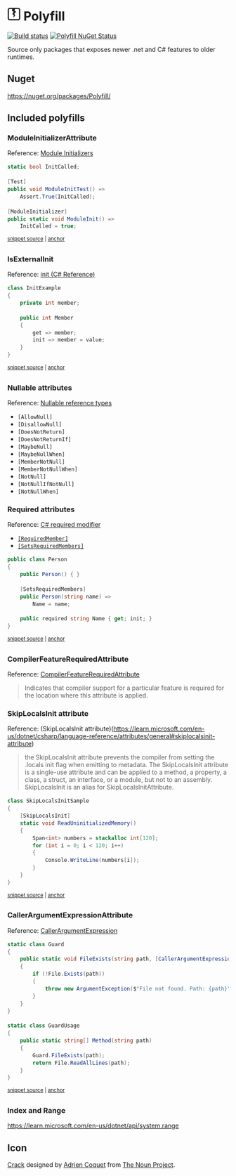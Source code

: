# <img src="/src/icon.png" height="30px"> Polyfill

[![Build status](https://ci.appveyor.com/api/projects/status/s6eqqg4ipeovebgd?svg=true)](https://ci.appveyor.com/project/SimonCropp/Polyfill)
[![Polyfill NuGet Status](https://img.shields.io/nuget/v/Polyfill.svg)](https://www.nuget.org/packages/Polyfill/)

Source only packages that exposes newer .net and C# features to older runtimes.


## Nuget

https://nuget.org/packages/Polyfill/


## Included polyfills


### ModuleInitializerAttribute

Reference: [Module Initializers](https://learn.microsoft.com/en-us/dotnet/csharp/language-reference/proposals/csharp-9.0/module-initializers)

<!-- snippet: ModuleInitializerAttribute -->
<a id='snippet-moduleinitializerattribute'></a>
```cs
static bool InitCalled;

[Test]
public void ModuleInitTest() =>
    Assert.True(InitCalled);

[ModuleInitializer]
public static void ModuleInit() =>
    InitCalled = true;
```
<sup><a href='/src/Tests/ModuleInitSample.cs#L6-L18' title='Snippet source file'>snippet source</a> | <a href='#snippet-moduleinitializerattribute' title='Start of snippet'>anchor</a></sup>
<!-- endSnippet -->


### IsExternalInit

Reference: [init (C# Reference)](https://learn.microsoft.com/en-us/dotnet/csharp/language-reference/keywords/init)

<!-- snippet: IsExternalInit -->
<a id='snippet-isexternalinit'></a>
```cs
class InitExample
{
    private int member;

    public int Member
    {
        get => member;
        init => member = value;
    }
}
```
<sup><a href='/src/Tests/MyRecord.cs#L1-L14' title='Snippet source file'>snippet source</a> | <a href='#snippet-isexternalinit' title='Start of snippet'>anchor</a></sup>
<!-- endSnippet -->


### Nullable attributes

Reference: [Nullable reference types](https://learn.microsoft.com/en-us/dotnet/csharp/nullable-references)

  * `[AllowNull]`
  * `[DisallowNull]`
  * `[DoesNotReturn]`
  * `[DoesNotReturnIf]`
  * `[MaybeNull]`
  * `[MaybeNullWhen]`
  * `[MemberNotNull]`
  * `[MemberNotNullWhen]`
  * `[NotNull]`
  * `[NotNullIfNotNull]`
  * `[NotNullWhen]`


### Required attributes

Reference: [C# required modifier](https://learn.microsoft.com/en-us/dotnet/csharp/language-reference/keywords/required)

 * [`[RequiredMember]`](https://learn.microsoft.com/en-us/dotnet/api/system.runtime.compilerservices.requiredmemberattribute)
 * [`[SetsRequiredMembers]`](https://learn.microsoft.com/en-us/dotnet/api/system.diagnostics.codeanalysis.setsrequiredmembersattribute)

<!-- snippet: Required -->
<a id='snippet-required'></a>
```cs
public class Person
{
    public Person() { }

    [SetsRequiredMembers]
    public Person(string name) =>
        Name = name;

    public required string Name { get; init; }
}
```
<sup><a href='/src/Tests/Required.cs#L2-L13' title='Snippet source file'>snippet source</a> | <a href='#snippet-required' title='Start of snippet'>anchor</a></sup>
<!-- endSnippet -->


### CompilerFeatureRequiredAttribute

Reference: [CompilerFeatureRequiredAttribute](https://learn.microsoft.com/en-us/dotnet/api/system.runtime.compilerservices.compilerfeaturerequiredattribute)

> Indicates that compiler support for a particular feature is required for the location where this attribute is applied.


### SkipLocalsInit attribute

Reference: (SkipLocalsInit attribute)(https://learn.microsoft.com/en-us/dotnet/csharp/language-reference/attributes/general#skiplocalsinit-attribute)

> the SkipLocalsInit attribute prevents the compiler from setting the .locals init flag when emitting to metadata. The SkipLocalsInit attribute is a single-use attribute and can be applied to a method, a property, a class, a struct, an interface, or a module, but not to an assembly. SkipLocalsInit is an alias for SkipLocalsInitAttribute.

<!-- snippet: SkipLocalsInit -->
<a id='snippet-skiplocalsinit'></a>
```cs
class SkipLocalsInitSample
{
    [SkipLocalsInit]
    static void ReadUninitializedMemory()
    {
        Span<int> numbers = stackalloc int[120];
        for (int i = 0; i < 120; i++)
        {
            Console.WriteLine(numbers[i]);
        }
    }
}
```
<sup><a href='/src/Tests/SkipLocalsInitExample.cs#L1-L16' title='Snippet source file'>snippet source</a> | <a href='#snippet-skiplocalsinit' title='Start of snippet'>anchor</a></sup>
<!-- endSnippet -->



### CallerArgumentExpressionAttribute

Reference: [CallerArgumentExpression](https://learn.microsoft.com/en-us/dotnet/csharp/language-reference/proposals/csharp-10.0/caller-argument-expression)

<!-- snippet: CallerArgumentExpression -->
<a id='snippet-callerargumentexpression'></a>
```cs
static class Guard
{
    public static void FileExists(string path, [CallerArgumentExpression("path")] string argumentName = "")
    {
        if (!File.Exists(path))
        {
            throw new ArgumentException($"File not found. Path: {path}", argumentName);
        }
    }
}

static class GuardUsage
{
    public static string[] Method(string path)
    {
        Guard.FileExists(path);
        return File.ReadAllLines(path);
    }
}
```
<sup><a href='/src/Tests/Guard.cs#L1-L22' title='Snippet source file'>snippet source</a> | <a href='#snippet-callerargumentexpression' title='Start of snippet'>anchor</a></sup>
<!-- endSnippet -->


### Index and Range

https://learn.microsoft.com/en-us/dotnet/api/system.range

## Icon

[Crack](https://thenounproject.com/term/crack/3968590/) designed by [Adrien Coquet](https://thenounproject.com/coquet_adrien/) from [The Noun Project](https://thenounproject.com).
